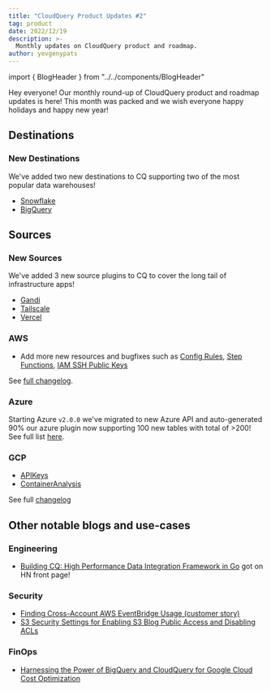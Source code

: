 ```yaml
---
title: "CloudQuery Product Updates #2"
tag: product
date: 2022/12/19
description: >-
  Monthly updates on CloudQuery product and roadmap.
author: yevgenypats
---
```


import { BlogHeader } from "../../components/BlogHeader"

<BlogHeader/>

Hey everyone! Our monthly round-up of CloudQuery product and roadmap updates is here! This month was packed and we wish everyone happy holidays and happy new year!

## Destinations

### New Destinations

We've added two new destinations to CQ supporting two of the most popular data warehouses!

* [Snowflake](https://www.cloudquery.io/blog/announcing-cloudquery-snowflake-destination)
* [BigQuery](https://www.cloudquery.io/blog/announcing-cloudquery-bigquery-destination)

## Sources

### New Sources

We've added 3 new source plugins to CQ to cover the long tail of infrastructure apps!

* [Gandi](https://www.cloudquery.io/blog/introducing-the-gandi-source-plugin)
* [Tailscale](https://www.cloudquery.io/blog/introducing-the-tailscale-source-plugin)
* [Vercel](https://www.cloudquery.io/blog/announcing-the-vercel-source-plugin)

### AWS

* Add more new resources and bugfixes such as [Config Rules](https://github.com/cloudquery/cloudquery/issues/4730), [Step Functions](https://github.com/cloudquery/cloudquery/pull/4832), [IAM SSH Public Keys](https://github.com/cloudquery/cloudquery/pull/5538)

See [full changelog](https://github.com/cloudquery/cloudquery/blob/main/plugins/source/aws/CHANGELOG.md).

### Azure

Starting Azure `v2.0.0` we've migrated to new Azure API and auto-generated 90% our azure plugin now supporting 100 new tables with total of >200! See full list [here](https://www.cloudquery.io/docs/plugins/sources/azure/tables).

### GCP

* [APIKeys](https://github.com/cloudquery/cloudquery/pull/5031)
* [ContainerAnalysis](https://github.com/cloudquery/cloudquery/pull/5115)

See full [changelog](https://github.com/cloudquery/cloudquery/blob/main/plugins/source/gcp/CHANGELOG.md)

## Other notable blogs and use-cases

### Engineering

- [Building CQ: High Performance Data Integration Framework in Go](https://www.cloudquery.io/blog/building-cloudquery) got on HN front page! 

### Security

- [Finding Cross-Account AWS EventBridge Usage (customer story)](https://www.cloudquery.io/blog/how-to-find-cross-account-aws-eventbridge-usage)
- [S3 Security Settings for Enabling S3 Blog Public Access and Disabling ACLs](https://www.cloudquery.io/blog/finding-enabled-s3-acls-and-disabled-s3-block-public-access)

### FinOps

- [Harnessing the Power of BigQuery and CloudQuery for Google Cloud Cost Optimization](https://www.cloudquery.io/blog/analysing-gcp-cost-with-bigquery-and-cq)
